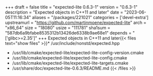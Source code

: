 +++
draft = false
title = "expected-lite 0.6.3-1"
version = "0.6.3-1"
description = "Expected objects in C++11 and later"
date = "2023-06-05T11:16:34"
aliases = "/packages/221021"
categories = ['devel-extra']
upstreamurl = "https://github.com/martinmoene/expected-lite"
arch = "x86_64"
size = "18080"
usize = "111781"
sha1sum = "587db6a9bfabe8535312b13426de6338b9ae68e1"
depends = "['glibc>=2.35']"
+++
Expected objects in C++11 and later{{< files text="show files" >}}* /usr/include/nonstd/expected.hpp
* /usr/lib/cmake/expected-lite/expected-lite-config-version.cmake
* /usr/lib/cmake/expected-lite/expected-lite-config.cmake
* /usr/lib/cmake/expected-lite/expected-lite-targets.cmake
* /usr/share/doc/expected-lite-0.6.3/README.md
{{< /files >}}